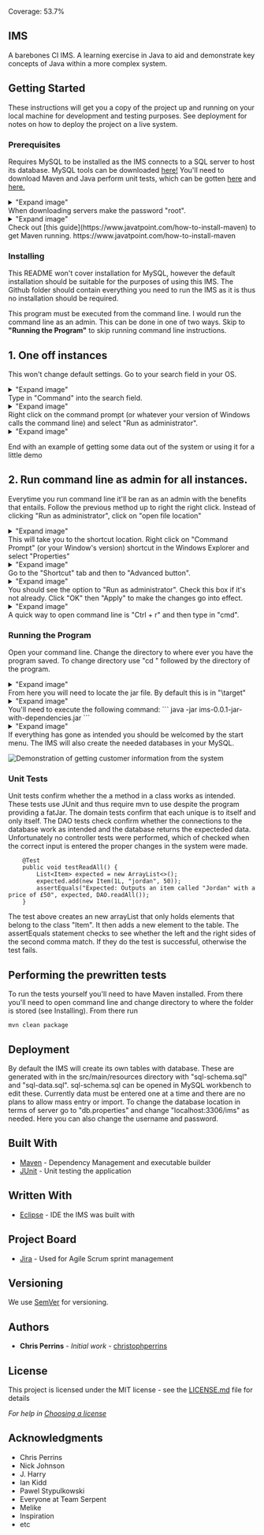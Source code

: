 Coverage: 53.7%
## IMS 
A barebones CI IMS. A learning exercise in Java to aid and demonstrate key concepts of Java within a more complex system. 

## Getting Started

These instructions will get you a copy of the project up and running on your local machine for development and testing purposes. See deployment for notes on how to deploy the project on a live system.

### Prerequisites

Requires MySQL to be installed as the IMS connects to a SQL server to host its database. MySQL tools can be downloaded [here!](https://dev.mysql.com/downloads/file/?id=501137) You'll need to download Maven and Java
perform unit tests, which can be gotten [here](https://www.oracle.com/java/technologies/javase-downloads.html) and [here.](https://maven.apache.org/download.cgi)

<details>
<summary>"Expand image"</summary>
![Image of the MySQL download page. Red arrow points to the "No thanks, just start my download"](https://cdn.discordapp.com/attachments/761214563660070922/804544672084394074/unknown.png)
</details>
When downloading servers make the password "root".

<details>
<summary>"Expand image"</summary>
![Download apache_maven-3.6.3-bin.zip](https://cdn.discordapp.com/attachments/761214563660070922/804720073138896916/unknown.png)
</details>
Check out [this guide](https://www.javatpoint.com/how-to-install-maven) to get Maven running. https://www.javatpoint.com/how-to-install-maven

### Installing
This README won't cover installation for MySQL, however the default installation should be suitable for the purposes of using this IMS. The Github folder should contain everything you need to run
the IMS as it is thus no installation should be required. 

This program must be executed from the command line. I would run the command line as an admin. This can be done in one of two ways. Skip to **"Running the Program"** to skip running command line instructions.

## 1. One off instances
This won't change default settings. Go to your search field in your OS.
<details>
<summary>"Expand image"</summary>
![Windows10 "Type here to search" program](https://cdn.discordapp.com/attachments/761214563660070922/804547527080018010/unknown.png)
</details>
Type in "Command" into the search field.

<details>
<summary>"Expand image"</summary>
!(https://cdn.discordapp.com/attachments/761214563660070922/804547805896376340/unknown.png)
</details>
Right click on the command prompt (or whatever your version of Windows calls the command line) and select "Run as administrator".

<details>
<summary>"Expand image"</summary>
!(https://cdn.discordapp.com/attachments/761214563660070922/804548276724301845/unknown.png)
</details>

End with an example of getting some data out of the system or using it for a little demo

## 2. Run command line as admin for all instances.
Everytime you run command line it'll be ran as an admin with the benefits that entails. Follow the previous method up to right the right click. Instead of clicking "Run as administrator",
click on "open file location"
<details>
<summary>"Expand image"</summary>
!(https://cdn.discordapp.com/attachments/761214563660070922/804549922841296916/unknown.png)
</details>
This will take you to the shortcut location. Right click on "Command Prompt" (or your Window's version) shortcut in the Windows Explorer and select "Properties"
<details>
<summary>"Expand image"</summary>
![Right click on Command Prompt. Properties is usually at the bottom. Arrow points to this](https://cdn.discordapp.com/attachments/761214563660070922/804550363570896916/unknown.png)
</details>
Go to the "Shortcut" tab and then to "Advanced button".
<details>
<summary>"Expand image"</summary>
!(https://cdn.discordapp.com/attachments/761214563660070922/804550692215062558/unknown.png)
</details>
You should see the option to "Run as administrator". Check this box if it's not already. Click "OK" then "Apply" to make the changes go into effect.
<details>
<summary>"Expand image"</summary>
https://cdn.discordapp.com/attachments/761214563660070922/804551313370906664/unknown.png
</details>
A quick way to open command line is "Ctrl + r" and then type in "cmd".

### Running the Program
Open your command line. Change the directory to where ever you have the program saved. To change directory use "cd " followed by the directory of the program.
<details>
<summary>"Expand image"</summary>
!(https://cdn.discordapp.com/attachments/761214563660070922/804552261233672192/unknown.png)
</details>
From here you will need to locate the jar file. By default this is in "\target"
<details>
<summary>"Expand image"</summary>
!(https://cdn.discordapp.com/attachments/761214563660070922/804552957923819580/unknown.png)
</details>
You'll need to execute the following command:  
```
java -jar ims-0.0.1-jar-with-dependencies.jar
```
<details>
<summary>"Expand image"</summary>
!(https://cdn.discordapp.com/attachments/761214563660070922/804724401283006464/unknown.png)
</details>
If everything has gone as intended you should be welcomed by the start menu. The IMS will also create the needed databases in your MySQL.

![Demonstration of getting customer information from the system](https://cdn.discordapp.com/attachments/761214563660070922/804724557013188628/unknown.png)

### Unit Tests 

Unit tests confirm whether the a method in a class works as intended. These tests use JUnit and thus require mvn to use despite the program providing a fatJar. The domain tests confirm that each unique is
to itself and only itself. The DAO tests check confirm whether the connections to the database work as intended and the database returns the expecteded data. Unfortunately no controller tests were performed, which
of checked when the correct input is entered the proper changes in the system were made.

```
    @Test
    public void testReadAll() {
        List<Item> expected = new ArrayList<>();
        expected.add(new Item(1L, "jordan", 50));
        assertEquals("Expected: Outputs an item called "Jordan" with a price of £50", expected, DAO.readAll());
    }
```
The test above creates an new arrayList that only holds elements that belong to the class "Item". It then adds a new element to the table. The assertEquals statement checks to see whether the left and the
right sides of the second comma match. If they do the test is successful, otherwise the test fails.

## Performing the prewritten tests
To run the tests yourself you'll need to have Maven installed. From there you'll need to open command line and change directory to where the folder is stored (see Installing). From there run
```
mvn clean package
```

## Deployment

By default the IMS will create its own tables with database. These are generated with in the src/main/resources directory with "sql-schema.sql" and "sql-data.sql".
sql-schema.sql can be opened in MySQL workbench to edit these. Currently data must be entered one at a time and there are no plans to allow mass entry or import.
To change the database location in terms of server go to "db.properties" and change "localhost:3306/ims" as needed. Here you can also change the username and password.

## Built With

* [Maven](https://maven.apache.org/) - Dependency Management and executable builder
* [JUnit]() - Unit testing the application

## Written With
* [Eclipse](https://www.eclipse.org/ide/) - IDE the IMS was built with

## Project Board
* [Jira](https://ekiddqa.atlassian.net/secure/BrowseProjects.jspa) - Used for Agile Scrum sprint management

## Versioning

We use [SemVer](http://semver.org/) for versioning.

## Authors

* **Chris Perrins** - *Initial work* - [christophperrins](https://github.com/christophperrins)

## License

This project is licensed under the MIT license - see the [LICENSE.md](LICENSE.md) file for details 

*For help in [Choosing a license](https://choosealicense.com/)*

## Acknowledgments

* Chris Perrins
* Nick Johnson
* J. Harry
* Ian Kidd
* Pawel Stypulkowski
* Everyone at Team Serpent
* Melike 
* Inspiration
* etc
